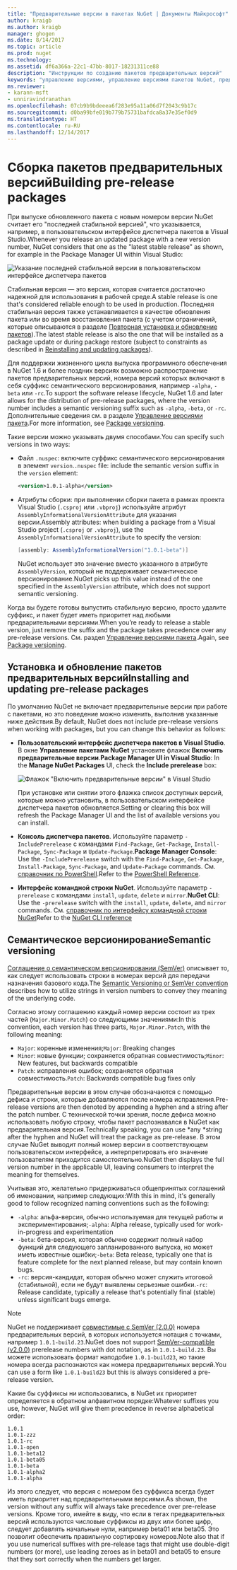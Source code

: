 ```yaml
---
title: "Предварительные версии в пакетах NuGet | Документы Майкрософт"
author: kraigb
ms.author: kraigb
manager: ghogen
ms.date: 8/14/2017
ms.topic: article
ms.prod: nuget
ms.technology: 
ms.assetid: df6a366a-22c1-47bb-8017-18231311ce88
description: "Инструкции по созданию пакетов предварительных версий"
keywords: "управление версиями, управление версиями пакетов NuGet, предварительные версии NuGet, пакеты NuGet предварительных версий, предварительный просмотр версий пакетов, версии-кандидаты пакетов, бета-версии пакетов, семантическое версионирование NuGet"
ms.reviewer:
- karann-msft
- unniravindranathan
ms.openlocfilehash: 07cb9b9bdeeea6f283e95a11a06d7f2043c9b17c
ms.sourcegitcommit: d0ba99bfe019b779b75731bafdca8a37e35ef0d9
ms.translationtype: HT
ms.contentlocale: ru-RU
ms.lasthandoff: 12/14/2017
---
```

# <a name="building-pre-release-packages"></a><span data-ttu-id="189aa-104">Сборка пакетов предварительных версий</span><span class="sxs-lookup"><span data-stu-id="189aa-104">Building pre-release packages</span></span>

<span data-ttu-id="189aa-105">При выпуске обновленного пакета с новым номером версии NuGet считает его "последней стабильной версией", что указывается, например, в пользовательском интерфейсе диспетчера пакетов в Visual Studio.</span><span class="sxs-lookup"><span data-stu-id="189aa-105">Whenever you release an updated package with a new version number, NuGet considers that one as the "latest stable release" as shown, for example in the Package Manager UI within Visual Studio:</span></span>

![Указание последней стабильной версии в пользовательском интерфейсе диспетчера пакетов](media/Prerelease_01-LatestStable.png)

<span data-ttu-id="189aa-107">Стабильная версия — это версия, которая считается достаточно надежной для использования в рабочей среде.</span><span class="sxs-lookup"><span data-stu-id="189aa-107">A stable release is one that's considered reliable enough to be used in production.</span></span> <span data-ttu-id="189aa-108">Последняя стабильная версия также устанавливается в качестве обновления пакета или во время восстановления пакета (с учетом ограничений, которые описываются в разделе [Повторная установка и обновление пакетов](../consume-packages/reinstalling-and-updating-packages.md)).</span><span class="sxs-lookup"><span data-stu-id="189aa-108">The latest stable release is also the one that will be installed as a package update or during package restore (subject to constraints as described in [Reinstalling and updating packages](../consume-packages/reinstalling-and-updating-packages.md)).</span></span>

<span data-ttu-id="189aa-109">Для поддержки жизненного цикла выпуска программного обеспечения в NuGet 1.6 и более поздних версиях возможно распространение пакетов предварительных версий, номера версий которых включают в себя суффикс семантического версионирования, например `-alpha`, `-beta` или `-rc`.</span><span class="sxs-lookup"><span data-stu-id="189aa-109">To support the software release lifecycle, NuGet 1.6 and later allows for the distribution of pre-release packages, where the version number includes a semantic versioning suffix such as `-alpha`, `-beta`, or `-rc`.</span></span> <span data-ttu-id="189aa-110">Дополнительные сведения см. в разделе [Управление версиями пакета](../reference/package-versioning.md#pre-release-versions).</span><span class="sxs-lookup"><span data-stu-id="189aa-110">For more information, see [Package versioning](../reference/package-versioning.md#pre-release-versions).</span></span>

<span data-ttu-id="189aa-111">Такие версии можно указывать двумя способами.</span><span class="sxs-lookup"><span data-stu-id="189aa-111">You can specify such versions in two ways:</span></span>

- <span data-ttu-id="189aa-112">Файл `.nuspec`: включите суффикс семантического версионирования в элемент `version`.</span><span class="sxs-lookup"><span data-stu-id="189aa-112">`.nuspec` file: include the semantic version suffix in the `version` element:</span></span>

    ```xml
    <version>1.0.1-alpha</version>
    ```

- <span data-ttu-id="189aa-113">Атрибуты сборки: при выполнении сборки пакета в рамках проекта Visual Studio (`.csproj` или `.vbproj`) используйте атрибут `AssemblyInformationalVersionAttribute` для указания версии.</span><span class="sxs-lookup"><span data-stu-id="189aa-113">Assembly attributes: when building a package from a Visual Studio project (`.csproj` or `.vbproj`), use the `AssemblyInformationalVersionAttribute` to specify the version:</span></span>

    ```cs
    [assembly: AssemblyInformationalVersion("1.0.1-beta")]
    ```

    <span data-ttu-id="189aa-114">NuGet использует это значение вместо указанного в атрибуте `AssemblyVersion`, который не поддерживает семантическое версионирование.</span><span class="sxs-lookup"><span data-stu-id="189aa-114">NuGet picks up this value instead of the one specified in the `AssemblyVersion` attribute, which does not support semantic versioning.</span></span>

<span data-ttu-id="189aa-115">Когда вы будете готовы выпустить стабильную версию, просто удалите суффикс, и пакет будет иметь приоритет над любыми предварительными версиями.</span><span class="sxs-lookup"><span data-stu-id="189aa-115">When you’re ready to release a stable version, just remove the suffix and the package takes precedence over any pre-release versions.</span></span> <span data-ttu-id="189aa-116">См. раздел [Управление версиями пакета](../reference/package-versioning.md#pre-release-versions).</span><span class="sxs-lookup"><span data-stu-id="189aa-116">Again, see [Package versioning](../reference/package-versioning.md#pre-release-versions).</span></span>


## <a name="installing-and-updating-pre-release-packages"></a><span data-ttu-id="189aa-117">Установка и обновление пакетов предварительных версий</span><span class="sxs-lookup"><span data-stu-id="189aa-117">Installing and updating pre-release packages</span></span>

<span data-ttu-id="189aa-118">По умолчанию NuGet не включает предварительные версии при работе с пакетами, но это поведение можно изменить, выполнив указанные ниже действия.</span><span class="sxs-lookup"><span data-stu-id="189aa-118">By default, NuGet does not include pre-release versions when working with packages, but you can change this behavior as follows:</span></span>

- <span data-ttu-id="189aa-119">**Пользовательский интерфейс диспетчера пакетов в Visual Studio**. В окне **Управление пакетами NuGet** установите флажок **Включить предварительные версии**.</span><span class="sxs-lookup"><span data-stu-id="189aa-119">**Package Manager UI in Visual Studio**: In the **Manage NuGet Packages** UI, check the **Include prerelease** box:</span></span>

    ![Флажок "Включить предварительные версии" в Visual Studio](media/Prerelease_02-CheckPrerelease.png)

    <span data-ttu-id="189aa-121">При установке или снятии этого флажка список доступных версий, которые можно установить, в пользовательском интерфейсе диспетчера пакетов обновляется.</span><span class="sxs-lookup"><span data-stu-id="189aa-121">Setting or clearing this box will refresh the Package Manager UI and the list of available versions you can install.</span></span>

- <span data-ttu-id="189aa-122">**Консоль диспетчера пакетов**. Используйте параметр `-IncludePrerelease` с командами `Find-Package`, `Get-Package`, `Install-Package`, `Sync-Package` и `Update-Package`.</span><span class="sxs-lookup"><span data-stu-id="189aa-122">**Package Manager Console**: Use the `-IncludePrerelease` switch with the `Find-Package`, `Get-Package`, `Install-Package`, `Sync-Package`, and `Update-Package` commands.</span></span> <span data-ttu-id="189aa-123">См. [справочник по PowerShell](../tools/powershell-reference.md).</span><span class="sxs-lookup"><span data-stu-id="189aa-123">Refer to the [PowerShell Reference](../tools/powershell-reference.md).</span></span>

- <span data-ttu-id="189aa-124">**Интерфейс командной строки NuGet**. Используйте параметр `-prerelease` с командами `install`, `update`, `delete` и `mirror`.</span><span class="sxs-lookup"><span data-stu-id="189aa-124">**NuGet CLI**: Use the `-prerelease` switch with the `install`, `update`, `delete`, and `mirror` commands.</span></span> <span data-ttu-id="189aa-125">См. [справочник по интерфейсу командной строки NuGet](../tools/nuget-exe-cli-reference.md)</span><span class="sxs-lookup"><span data-stu-id="189aa-125">Refer to the [NuGet CLI reference](../tools/nuget-exe-cli-reference.md)</span></span>


## <a name="semantic-versioning"></a><span data-ttu-id="189aa-126">Семантическое версионирование</span><span class="sxs-lookup"><span data-stu-id="189aa-126">Semantic versioning</span></span>

<span data-ttu-id="189aa-127">[Соглашение о семантическом версионировании (SemVer)](http://semver.org/spec/v1.0.0.html) описывает то, как следует использовать строки в номерах версий для передачи назначения базового кода.</span><span class="sxs-lookup"><span data-stu-id="189aa-127">The [Semantic Versioning or SemVer convention](http://semver.org/spec/v1.0.0.html) describes how to utilize strings in version numbers to convey they meaning of the underlying code.</span></span>

<span data-ttu-id="189aa-128">Согласно этому соглашению каждый номер версии состоит из трех частей (`Major.Minor.Patch`) со следующими значениями:</span><span class="sxs-lookup"><span data-stu-id="189aa-128">In this convention, each version has three parts, `Major.Minor.Patch`, with the following meaning:</span></span>

- <span data-ttu-id="189aa-129">`Major`: коренные изменения;</span><span class="sxs-lookup"><span data-stu-id="189aa-129">`Major`: Breaking changes</span></span>
- <span data-ttu-id="189aa-130">`Minor`: новые функции; сохраняется обратная совместимость;</span><span class="sxs-lookup"><span data-stu-id="189aa-130">`Minor`: New features, but backwards compatible</span></span>
- <span data-ttu-id="189aa-131">`Patch`: исправления ошибок; сохраняется обратная совместимость.</span><span class="sxs-lookup"><span data-stu-id="189aa-131">`Patch`: Backwards compatible bug fixes only</span></span>

<span data-ttu-id="189aa-132">Предварительные версии в этом случае обозначаются с помощью дефиса и строки, которые добавляются после номера исправления.</span><span class="sxs-lookup"><span data-stu-id="189aa-132">Pre-release versions are then denoted by appending a hyphen and a string after the patch number.</span></span> <span data-ttu-id="189aa-133">С технической точки зрения, после дефиса можно использовать любую строку, чтобы пакет распознавался в NuGet как предварительная версия.</span><span class="sxs-lookup"><span data-stu-id="189aa-133">Technically speaking, you can use *any *string after the hyphen and NuGet will treat the package as pre-release.</span></span> <span data-ttu-id="189aa-134">В этом случае NuGet выводит полный номер версии в соответствующем пользовательском интерфейсе, а интерпретировать его значение пользователям приходится самостоятельно.</span><span class="sxs-lookup"><span data-stu-id="189aa-134">NuGet then displays the full version number in the applicable UI, leaving consumers to interpret the meaning for themselves.</span></span>

<span data-ttu-id="189aa-135">Учитывая это, желательно придерживаться общепринятых соглашений об именовании, например следующих:</span><span class="sxs-lookup"><span data-stu-id="189aa-135">With this in mind, it's generally good to follow recognized naming conventions such as the following:</span></span>

- <span data-ttu-id="189aa-136">`-alpha`: альфа-версия, обычно используемая для текущей работы и экспериментирования;</span><span class="sxs-lookup"><span data-stu-id="189aa-136">`-alpha`: Alpha release, typically used for work-in-progress and experimentation</span></span>
- <span data-ttu-id="189aa-137">`-beta`: бета-версия, которая обычно содержит полный набор функций для следующего запланированного выпуска, но может иметь известные ошибки;</span><span class="sxs-lookup"><span data-stu-id="189aa-137">`-beta`: Beta release, typically one that is feature complete for the next planned release, but may contain known bugs.</span></span>
- <span data-ttu-id="189aa-138">`-rc`: версия-кандидат, которая обычно может служить итоговой (стабильной), если не будут выявлены серьезные ошибки.</span><span class="sxs-lookup"><span data-stu-id="189aa-138">`-rc`: Release candidate, typically a release that's potentially final (stable) unless significant bugs emerge.</span></span>

> [!Note]
> <span data-ttu-id="189aa-139">NuGet не поддерживает [совместимые с SemVer (2.0.0)](http://semver.org/spec/v2.0.0.html) номера предварительных версий, в которых используется нотация с точками, например `1.0.1-build.23`.</span><span class="sxs-lookup"><span data-stu-id="189aa-139">NuGet does not support [SemVer-compatible (v2.0.0)](http://semver.org/spec/v2.0.0.html) prerelease numbers with dot notation, as in `1.0.1-build.23`.</span></span> <span data-ttu-id="189aa-140">Вы можете использовать формат наподобие `1.0.1-build23`, но такие номера всегда распознаются как номера предварительных версий.</span><span class="sxs-lookup"><span data-stu-id="189aa-140">You can use a form like `1.0.1-build23` but this is always considered a pre-release version.</span></span>

<span data-ttu-id="189aa-141">Какие бы суффиксы ни использовались, в NuGet их приоритет определяется в обратном алфавитном порядке:</span><span class="sxs-lookup"><span data-stu-id="189aa-141">Whatever suffixes you use, however, NuGet will give them precedence in reverse alphabetical order:</span></span>

```
1.0.1
1.0.1-zzz
1.0.1-rc
1.0.1-open
1.0.1-beta12
1.0.1-beta05
1.0.1-beta
1.0.1-alpha2
1.0.1-alpha
```

<span data-ttu-id="189aa-142">Из этого следует, что версия с номером без суффикса всегда будет иметь приоритет над предварительными версиями.</span><span class="sxs-lookup"><span data-stu-id="189aa-142">As shown, the version without any suffix will always take precedence over pre-release versions.</span></span> <span data-ttu-id="189aa-143">Кроме того, имейте в виду, что если в тегах предварительных версий используются числовые суффиксы из двух или более цифр, следует добавлять начальные нули, например beta01 или beta05. Это позволит обеспечить правильную сортировку номеров.</span><span class="sxs-lookup"><span data-stu-id="189aa-143">Note also that if you use numerical suffixes with pre-release tags that might use double-digit numbers (or more), use leading zeroes as in beta01 and beta05 to ensure that they sort correctly when the numbers get larger.</span></span>
